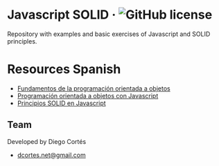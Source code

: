 # Javascript SOLID &middot; ![GitHub license](https://img.shields.io/badge/license-MIT-blue.svg)

Repository with examples and basic exercises of Javascript and SOLID principles. 

# Resources Spanish

* [Fundamentos de la programación orientada a objetos](https://medium.com/@diego.coder/fundamentos-de-la-programaci%C3%B3n-orientada-a-objetos-poo-5f8585346e92)
* [Programación orientada a objetos con Javascript](https://medium.com/@diego.coder/programaci%C3%B3n-orientada-a-objetos-con-javascript-26d2cb42444d)
* [Principios SOLID en Javascript](https://medium.com/@diego.coder/principios-solid-en-javascript-1c734e3554fd)

## Team

Developed by Diego Cortés

* dcortes.net@gmail.com